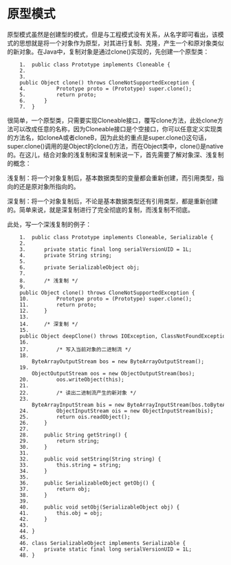 # 原型模式

原型模式虽然是创建型的模式，但是与工程模式没有关系，从名字即可看出，该模式的思想就是将一个对象作为原型，对其进行复制、克隆，产生一个和原对象类似的新对象。在Java中，复制对象是通过clone()实现的，先创建一个原型类：

```
	1.	public class Prototype implements Cloneable {  
	2.	  
	3.	    public Object clone() throws CloneNotSupportedException {  
	4.	        Prototype proto = (Prototype) super.clone();  
	5.	        return proto;  
	6.	    }  
	7.	}  

```

很简单，一个原型类，只需要实现Cloneable接口，覆写clone方法，此处clone方法可以改成任意的名称，因为Cloneable接口是个空接口，你可以任意定义实现类的方法名，如cloneA或者cloneB，因为此处的重点是super.clone()这句话，super.clone()调用的是Object的clone()方法，而在Object类中，clone()是native的。在这儿，结合对象的浅复制和深复制来说一下，首先需要了解对象深、浅复制的概念：

浅复制：将一个对象复制后，基本数据类型的变量都会重新创建，而引用类型，指向的还是原对象所指向的。

深复制：将一个对象复制后，不论是基本数据类型还有引用类型，都是重新创建的。简单来说，就是深复制进行了完全彻底的复制，而浅复制不彻底。

此处，写一个深浅复制的例子：

```
	1.	public class Prototype implements Cloneable, Serializable {  
	2.	  
	3.	    private static final long serialVersionUID = 1L;  
	4.	    private String string;  
	5.	  
	6.	    private SerializableObject obj;  
	7.	  
	8.	    /* 浅复制 */  
	9.	    public Object clone() throws CloneNotSupportedException {  
	10.	        Prototype proto = (Prototype) super.clone();  
	11.	        return proto;  
	12.	    }  
	13.	  
	14.	    /* 深复制 */  
	15.	    public Object deepClone() throws IOException, ClassNotFoundException {  
	16.	  
	17.	        /* 写入当前对象的二进制流 */  
	18.	        ByteArrayOutputStream bos = new ByteArrayOutputStream();  
	19.	        ObjectOutputStream oos = new ObjectOutputStream(bos);  
	20.	        oos.writeObject(this);  
	21.	  
	22.	        /* 读出二进制流产生的新对象 */  
	23.	        ByteArrayInputStream bis = new ByteArrayInputStream(bos.toByteArray());  
	24.	        ObjectInputStream ois = new ObjectInputStream(bis);  
	25.	        return ois.readObject();  
	26.	    }  
	27.	  
	28.	    public String getString() {  
	29.	        return string;  
	30.	    }  
	31.	  
	32.	    public void setString(String string) {  
	33.	        this.string = string;  
	34.	    }  
	35.	  
	36.	    public SerializableObject getObj() {  
	37.	        return obj;  
	38.	    }  
	39.	  
	40.	    public void setObj(SerializableObject obj) {  
	41.	        this.obj = obj;  
	42.	    }  
	43.	  
	44.	}  
	45.	  
	46.	class SerializableObject implements Serializable {  
	47.	    private static final long serialVersionUID = 1L;  
	48.	}  

```

